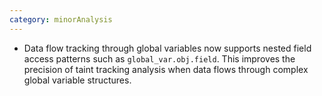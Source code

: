 ```yaml
---
category: minorAnalysis
---
```

* Data flow tracking through global variables now supports nested field access patterns such as `global_var.obj.field`. This improves the precision of taint tracking analysis when data flows through complex global variable structures.